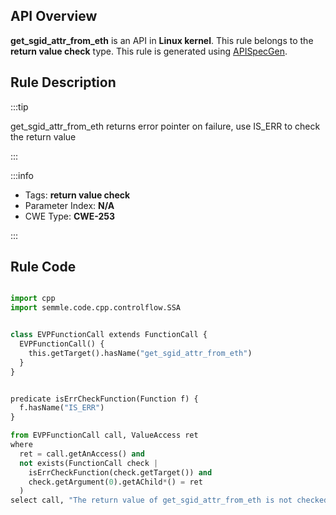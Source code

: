 ---
---


## API Overview
**get_sgid_attr_from_eth** is an API in **Linux kernel**. This rule belongs to the **return value check** type. This rule is generated using [APISpecGen](../../tools/APISpecGen).
## Rule Description

:::tip

get_sgid_attr_from_eth returns error pointer on failure, use IS_ERR to check the return value

:::

:::info

- Tags: **return value check**
- Parameter Index: **N/A**
- CWE Type: **CWE-253**

:::

## Rule Code
```python

import cpp
import semmle.code.cpp.controlflow.SSA


class EVPFunctionCall extends FunctionCall {
  EVPFunctionCall() {
    this.getTarget().hasName("get_sgid_attr_from_eth")
  }
}


predicate isErrCheckFunction(Function f) {
  f.hasName("IS_ERR") 
}

from EVPFunctionCall call, ValueAccess ret
where
  ret = call.getAnAccess() and
  not exists(FunctionCall check |
    isErrCheckFunction(check.getTarget()) and
    check.getArgument(0).getAChild*() = ret
  )
select call, "The return value of get_sgid_attr_from_eth is not checked with IS_ERR."
    
```